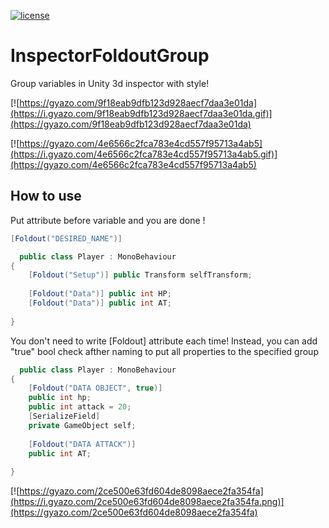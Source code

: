 [![license](https://img.shields.io/badge/license-MIT-brightgreen.svg)](https://github.com/dimmpixeye/InspectorFoldoutGroup/blob/master/LICENSE)

# InspectorFoldoutGroup
Group variables in Unity 3d inspector with style!

[![https://gyazo.com/9f18eab9dfb123d928aecf7daa3e01da](https://i.gyazo.com/9f18eab9dfb123d928aecf7daa3e01da.gif)](https://gyazo.com/9f18eab9dfb123d928aecf7daa3e01da)

[![https://gyazo.com/4e6566c2fca783e4cd557f95713a4ab5](https://i.gyazo.com/4e6566c2fca783e4cd557f95713a4ab5.gif)](https://gyazo.com/4e6566c2fca783e4cd557f95713a4ab5)

## How to use 

Put attribute before variable and you are done ! 

```csharp
[Foldout("DESIRED_NAME")]
```

```csharp
  public class Player : MonoBehaviour
{
	[Foldout("Setup")] public Transform selfTransform;
	
	[Foldout("Data")] public int HP;
	[Foldout("Data")] public int AT;
 
}
```

You don't need to write [Foldout] attribute each time! Instead, you can add "true" bool check afther naming to put all properties to the specified group
```csharp
  public class Player : MonoBehaviour
{
	[Foldout("DATA OBJECT", true)] 
	public int hp;
	public int attack = 20;
	[SerializeField]
	private GameObject self;
	
	[Foldout("DATA ATTACK")] 
	public int AT;
 
}
```
[![https://gyazo.com/2ce500e63fd604de8098aece2fa354fa](https://i.gyazo.com/2ce500e63fd604de8098aece2fa354fa.png)](https://gyazo.com/2ce500e63fd604de8098aece2fa354fa)

 



